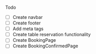 Todo
- [ ] Create navbar
- [ ] Create footer
- [ ] Add meta tags
- [ ] Create table reservation functionality
- [ ] Create BookingPage
- [ ] Create BookingConfirmedPage
